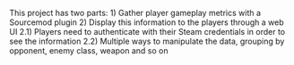 This project has two parts:
    1) Gather player gameplay metrics with a Sourcemod plugin
    2) Display this information to the players through a web UI
        2.1) Players need to authenticate with their Steam credentials in order to see the information
        2.2) Multiple ways to manipulate the data, grouping by opponent, enemy class, weapon and so on

